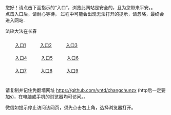 您好！请点击下面指示的“入口”，浏览此网站是安全的，且为您带来平安。。 <br/>
点击入口后，请耐心等待， 过程中可能会出现无法打开的提示，请忽略，最终会进入网站. </br>

法轮大法在长春<br/>
<div style="padding:10px"><a style="margin:20px" target="_blank" href="https://d2s6a4p3vtukkm.cloudfront.net/2Qpsp?mntaocv" id="ccLink1" rel="nofollow">入口1</a> <a target="_blank" style="margin:20px" href="https://d1htx59hncmg4a.cloudfront.net/2Qpsp?fzuixd" id="ccLink2" rel="nofollow">入口2</a> <a style="margin:20px" target="_blank" href="https://d3oh1mml79wqnj.cloudfront.net/2Qpsp?hkxeluu" id="ccLink3" rel="nofollow">入口3</a></div>

<div style="padding:10px" ><a style="margin:20px" target="_blank" href="https://d2s6a4p3vtukkm.cloudfront.net/2Qpsp?mntaocv" id="ccLink4" rel="nofollow">入口4</a> <a style="margin:20px" href="https://d1htx59hncmg4a.cloudfront.net/2Qpsp?fzuixd" target="_blank" id="ccLink5" rel="nofollow">入口5</a> <a style="margin:20px" href="https://d3oh1mml79wqnj.cloudfront.net/2Qpsp?hkxeluu" target="_blank" id="ccLink6" rel="nofollow">入口6</a></div>

<div style="padding:10px"><a style="margin:20px" target="_blank" href="https://d2s6a4p3vtukkm.cloudfront.net/2Qpsp?mntaocv" id="ccLink7" rel="nofollow">入口7</a> <a style="margin:20px" href="https://d1htx59hncmg4a.cloudfront.net/2Qpsp?fzuixd" target="_blank" id="ccLink8" rel="nofollow">入口8</a> <a style="margin:20px" target="_blank" href="https://d3oh1mml79wqnj.cloudfront.net/2Qpsp?hkxeluu" id="ccLink9" rel="nofollow">入口9</a></div>

<br/>



请复制并记住免翻墙网址 https://github.com/yntd/changchunzx (http后一定要加s)，在电脑或手机的浏览器均可访问。。<br/>

微信如提示停止访问该网页，须先点击右上角，选择浏览器打开。

